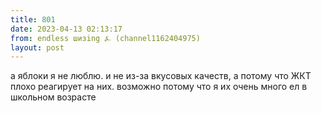 ```yaml
---
title: 801
date: 2023-04-13 02:13:17
from: endless шизing ⍼ (channel1162404975)
layout: post
---
```


а яблоки я не люблю. и не из-за вкусовых качеств, а потому что ЖКТ плохо реагирует на них. возможно потому что я их очень много ел в школьном возрасте
